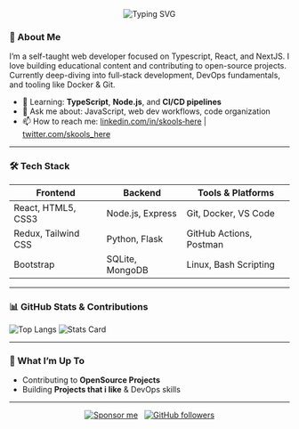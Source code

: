 <div align="center">
  <img src="https://readme-typing-svg.herokuapp.com?font=Roboto+Mono&size=30&pause=1000&color=FF6600&width=600&lines=Hi,+I'm+skools-here!;Aspiring+Web+Developer+%7C+TS+%26+React + Builder" alt="Typing SVG" />
</div>

### 👋 About Me
I’m a self-taught web developer focused on Typescript, React, and NextJS. I love building educational content and contributing to open-source projects. Currently deep-diving into full‑stack development, DevOps fundamentals, and tooling like Docker & Git.

- 🌱 Learning: **TypeScript**, **Node.js**, and **CI/CD pipelines**  
- 💬 Ask me about: JavaScript, web dev workflows, code organization  
- 📫 How to reach me: [linkedin.com/in/skools‑here](https://www.linkedin.com) | [twitter.com/skools_here](https://twitter.com)

---

### 🛠️ Tech Stack

| Frontend | Backend | Tools & Platforms |
|---------|---------|-------------------|
| React, HTML5, CSS3 | Node.js, Express | Git, Docker, VS Code |
| Redux, Tailwind CSS | Python, Flask | GitHub Actions, Postman |
| Bootstrap | SQLite, MongoDB | Linux, Bash Scripting |

---

### 📊 GitHub Stats & Contributions

![Top Langs](https://github-readme-stats.vercel.app/api/top-langs/?username=skools-here&layout=compact&theme=radical)
![Stats Card](https://github-readme-stats.vercel.app/api?username=skools-here&show_icons=true&theme=radical)

---

### 🔭 What I’m Up To

- Contributing to **OpenSource Projects**
- Building **Projects that i like**  & DevOps skills

---

<div align="center">
  <a href="https://github.com/skools-here/github-readme-sponsors"><img src="https://img.shields.io/badge/Sponsor%20me‑lightgrey?logo=github" alt="Sponsor me"/></a>
  &nbsp;
  <a href="https://github.com/skools-here"><img src="https://img.shields.io/github/followers/skools‑here?style=social" alt="GitHub followers"/></a>
</div>
